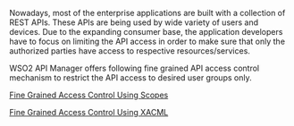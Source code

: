 Nowadays, most of the enterprise applications are built with a collection of REST APIs. These APIs are being used by wide variety of users and devices. Due to the expanding consumer base, the application developers have to focus on limiting the API access in order to make sure that only the authorized parties have access to respective resources/services.

 WSO2 API Manager offers following fine grained API access control mechanism to restrict the API access to desired user groups only.

[Fine Grained Access Control Using Scopes]({{base_path}}/Learn/APISecurity/OAuth2DeepDive/OAuth2Scopes/fine-grained-access-control-with-oauth-scopes)

[Fine Grained Access Control Using XACML]({{base_path}}/Learn/APISecurity/Authorization/role-based-access-control-using-xacml/)